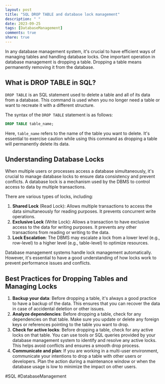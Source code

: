 ```yaml
---
layout: post
title: "SQL DROP TABLE and database lock management"
description: " "
date: 2023-09-25
tags: [DatabaseManagement]
comments: true
share: true
---
```


In any database management system, it's crucial to have efficient ways of managing tables and handling database locks. One important operation in database management is dropping a table. Dropping a table means permanently removing it from the database.

## What is DROP TABLE in SQL?

`DROP TABLE` is an SQL statement used to delete a table and all of its data from a database. This command is used when you no longer need a table or want to recreate it with a different structure.

The syntax of the `DROP TABLE` statement is as follows:

```sql
DROP TABLE table_name;
```

Here, `table_name` refers to the name of the table you want to delete. It's essential to exercise caution while using this command as dropping a table will permanently delete its data.

## Understanding Database Locks

When multiple users or processes access a database simultaneously, it's crucial to manage database locks to ensure data consistency and prevent conflicts. A database lock is a mechanism used by the DBMS to control access to data by multiple transactions.

There are various types of locks, including:

1. **Shared Lock** (Read Lock): Allows multiple transactions to access the data simultaneously for reading purposes. It prevents concurrent write operations.
2. **Exclusive Lock** (Write Lock): Allows a transaction to have exclusive access to the data for writing purposes. It prevents any other transactions from reading or writing to the data.
3. **Lock Escalation**: The DBMS may escalate a lock from a lower level (e.g., row-level) to a higher level (e.g., table-level) to optimize resources.

Database management systems handle lock management automatically. However, it's essential to have a good understanding of how locks work to prevent performance issues and conflicts.

## Best Practices for Dropping Tables and Managing Locks

1. **Backup your data**: Before dropping a table, it's always a good practice to have a backup of the data. This ensures that you can recover the data in case of accidental deletion or other issues.
2. **Analyze dependencies**: Before dropping a table, check for any dependencies on that table. Make sure you update or delete any foreign keys or references pointing to the table you want to drop.
3. **Check for active locks**: Before dropping a table, check for any active locks on that table. You can use tools or SQL queries provided by your database management system to identify and resolve any active locks. This helps avoid conflicts and ensures a smooth drop process.
4. **Communicate and plan**: If you are working in a multi-user environment, communicate your intentions to drop a table with other users or developers. Plan the action during a maintenance window or when the database usage is low to minimize the impact on other users.

#SQL #DatabaseManagement